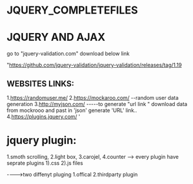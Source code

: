 # JQUERY_COMPLETEFILES
JQUERY AND AJAX
==================================================================================================================
go to "jquery-validation.com"   download below link

"https://github.com/jquery-validation/jquery-validation/releases/tag/1.19

WEBSITES LINKS:
--------------
1.https://randomuser.me/
2.https://mockaroo.com/    --random user  data generation
3.http://myjson.com/       -----to generate "url link " download data from mockrooo and past in 'json'  generate 'URL' link..
4.https://plugins.jquery.com/
'


jquery plugin:
=======================
1.smoth scrolling,
2.light box,
3.carojel,
4.counter
--> every plugin have seprate plugins   1).css 
                                        2).js files
                                        
                                        
 ---->two diffenyt pluging
   1.offical
   2.thirdparty plugin
